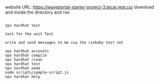 website URL: https://waveportal-starter-project-3.tecal.repl.co/
download and inside the directory and run 

```npm install --save-dev hardhat

npx hardhat test 

test for the unit Test

write and send messages to me via the rinkeby test net 

```

```shell
npx hardhat accounts
npx hardhat compile
npx hardhat clean
npx hardhat test
npx hardhat node
node scripts/sample-script.js
npx hardhat help
```
